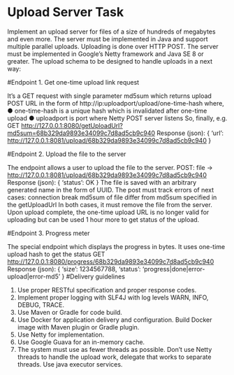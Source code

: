 # Upload Server Task
Implement an upload server for files of a size of hundreds of megabytes and even more. The
server must be implemented in Java and support multiple parallel uploads. Uploading is
done over HTTP POST. The server must be implemented in Google’s Netty framework and
Java SE 8 or greater. The upload schema to be designed to handle uploads in a next way:

#Endpoint 1. Get one-time upload link request

It’s a GET request with single parameter md5sum which returns upload POST URL in the
form of
http://ip:uploadport/upload/one-time-hash
where,
● one-time-hash is a unique hash which is invalidated after one-time upload
● uploadport is port where Netty POST server listens
So, finally, e.g.
GET http://127.0.0.1:8080/getUploadUrl?md5sum=68b329da9893e34099c7d8ad5cb9c940
Response (json):
{
‘url’: http://127.0.0.1:8081/upload/68b329da9893e34099c7d8ad5cb9c940
}

#Endpoint 2. Upload the file to the server

The endpoint allows a user to upload the file to the server.
POST: file -> http://127.0.0.1:8081/upload/68b329da9893e34099c7d8ad5cb9c940
Response (json):
{
‘status’: OK
}
The file is saved with an arbitrary generated name in the form of UUID.
The post must track errors of next cases:
connection break
md5sum of file differ from md5sum specified in the getUploadUrl
In both cases, it must remove the file from the server.
Upon upload complete, the one-time upload URL is no longer valid for uploading but can be
used 1 hour more to get status of the upload.

#Endpoint 3. Progress meter

The special endpoint which displays the progress in bytes. It uses one-time upload hash to
get the status
GET http://127.0.0.1:8080/progress/68b329da9893e34099c7d8ad5cb9c940
Response (json):
{
‘size’: 1234567788,
‘status’: ‘progress|done|error-upload|error-md5’
}
#Delivery guidelines
1. Use proper RESTful specification and proper response codes.
2. Implement proper logging with SLF4J with log levels WARN, INFO, DEBUG, TRACE.
3. Use Maven or Gradle for code build.
4. Use Docker for application delivery and configuration. Build Docker image with
Maven plugin or Gradle plugin.
5. Use Netty for implementation.
6. Use Google Guava for an in-memory cache.
7. The system must use as fewer threads as possible. Don’t use Netty threads to
handle the upload work, delegate that works to separate threads. Use java executor
services.